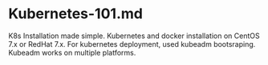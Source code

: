 # Kubernetes-101.md

K8s Installation made simple. Kubernetes and docker installation on CentOS 7.x or RedHat 7.x. For kubernetes deployment, used kubeadm bootsraping. Kubeadm works on multiple platforms. 
